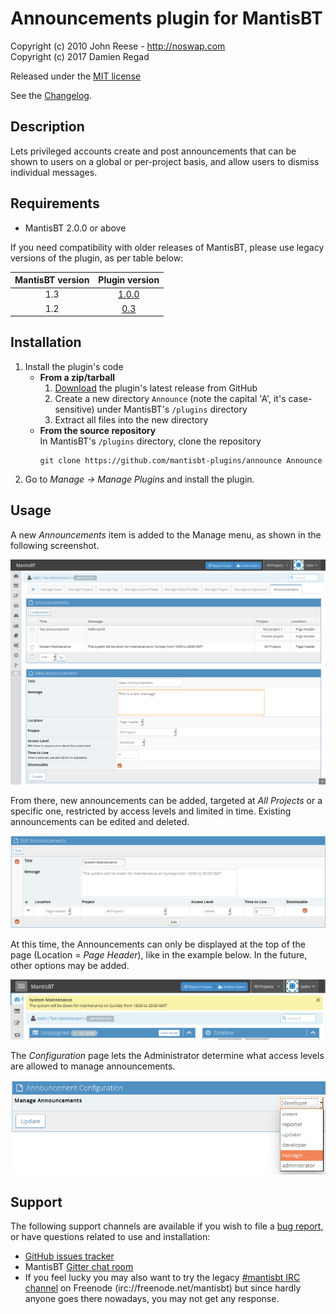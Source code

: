 # Announcements plugin for MantisBT

Copyright (c) 2010 John Reese - http://noswap.com  
Copyright (c) 2017 Damien Regad

Released under the [MIT license](http://opensource.org/licenses/MIT)

See the [Changelog](https://github.com/mantisbt-plugins/announce/blob/master/CHANGELOG.md).


## Description

Lets privileged accounts create and post announcements that can be shown to
users on a global or per-project basis, and allow users to dismiss individual
messages.


## Requirements

- MantisBT 2.0.0 or above

If you need compatibility with older releases of MantisBT, please use legacy
versions of the plugin, as per table below:

MantisBT version | Plugin version 
:---:|:---:
| 1.3 | [1.0.0](https://github.com/mantisbt-plugins/announce/releases/tag/v1.0.0)
| 1.2 | [0.3](https://github.com/mantisbt-plugins/announce/releases/tag/v0.3)


## Installation

1. Install the plugin's code
   - **From a zip/tarball**
     1. [Download](https://github.com/mantisbt-plugins/announce/releases/latest)
        the plugin's latest release from GitHub
     2. Create a new directory `Announce` (note the capital 'A', it's case-sensitive)
        under MantisBT's `/plugins` directory
     3. Extract all files into the new directory
   - **From the source repository**  
     In MantisBT's `/plugins` directory, clone the repository 
        ```
        git clone https://github.com/mantisbt-plugins/announce Announce
        ```
2. Go to _Manage -> Manage Plugins_ and install the plugin.


## Usage

A new *Announcements* item is added to the Manage menu, as shown in the
following screenshot.

![Manage Announcements](doc/ann_manage.png)

From there, new announcements can be added, targeted at _All Projects_ or a
specific one, restricted by access levels and limited in time.
Existing announcements can be edited and deleted.

![Manage Announcements](doc/ann_edit.png)

At this time, the Announcements can only be displayed at the top of the page
(Location = *Page Header*), like in the example below. 
In the future, other options may be added.

![Manage Announcements](doc/ann_view.png)

The *Configuration* page lets the Administrator determine what access levels
are allowed to manage announcements.

![Manage Announcements](doc/ann_config.png)


## Support

The following support channels are available if you wish to file a
[bug report](https://github.com/mantisbt-plugins/announce/issues/new),
or have questions related to use and installation:

  - [GitHub issues tracker](http://github.com/mantisbt-plugins/announce/issues)
  - MantisBT [Gitter chat room](https://gitter.im/mantisbt/mantisbt)
  - If you feel lucky you may also want to try the legacy
    [#mantisbt IRC channel](https://webchat.freenode.net/?channels=%23mantisbt)
    on Freenode (irc://freenode.net/mantisbt)
    but since hardly anyone goes there nowadays, you may not get any response.
